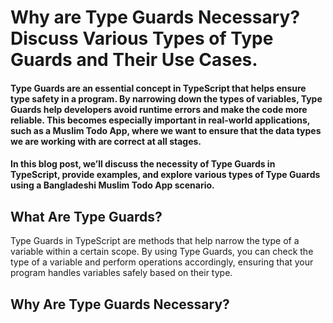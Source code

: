 # Why are Type Guards Necessary? Discuss Various Types of Type Guards and Their Use Cases.

#### Type Guards are an essential concept in TypeScript that helps ensure type safety in a program. By narrowing down the types of variables, Type Guards help developers avoid runtime errors and make the code more reliable. This becomes especially important in real-world applications, such as a Muslim Todo App, where we want to ensure that the data types we are working with are correct at all stages.

#### In this blog post, we’ll discuss the necessity of Type Guards in TypeScript, provide examples, and explore various types of Type Guards using a Bangladeshi Muslim Todo App scenario.

## What Are Type Guards?

Type Guards in TypeScript are methods that help narrow the type of a variable within a certain scope. By using Type Guards, you can check the type of a variable and perform operations accordingly, ensuring that your program handles variables safely based on their type.

## Why Are Type Guards Necessary?
